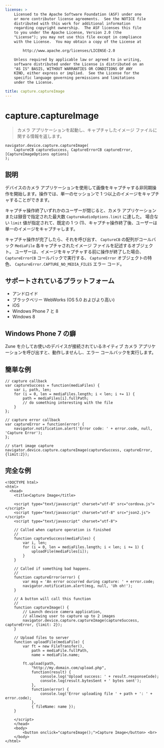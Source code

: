 ```yaml
---
license: >
    Licensed to the Apache Software Foundation (ASF) under one
    or more contributor license agreements.  See the NOTICE file
    distributed with this work for additional information
    regarding copyright ownership.  The ASF licenses this file
    to you under the Apache License, Version 2.0 (the
    "License"); you may not use this file except in compliance
    with the License.  You may obtain a copy of the License at

        http://www.apache.org/licenses/LICENSE-2.0

    Unless required by applicable law or agreed to in writing,
    software distributed under the License is distributed on an
    "AS IS" BASIS, WITHOUT WARRANTIES OR CONDITIONS OF ANY
    KIND, either express or implied.  See the License for the
    specific language governing permissions and limitations
    under the License.

title: capture.captureImage
---
```


# capture.captureImage

> カメラ アプリケーションを起動し、キャプチャしたイメージ ファイルに関する情報を返します。

    navigator.device.capture.captureImage(
        CaptureCB captureSuccess, CaptureErrorCB captureError, [CaptureImageOptions options]
    );
    

## 説明

デバイスのカメラ アプリケーションを使用して画像をキャプチャする非同期操作を開始します。操作では、単一のセッションで 1 つ以上のイメージをキャプチャすることができます。

キャプチャ操作終了いずれかのユーザーが閉じると、カメラ アプリケーションまたは録音で指定された最大数 `CaptureAudioOptions.limit` に達した。 場合ない `limit` 値が指定されて、既定の 1 つ (1)、キャプチャ操作終了後、ユーザーは単一のイメージをキャプチャします。

キャプチャ操作が完了したら、それを呼び出す、 `CaptureCB` の配列がコールバック `MediaFile` 各キャプチャされたイメージ ファイルを記述するオブジェクト。 ユーザーは、イメージをキャプチャする前に操作が終了した場合、 `CaptureErrorCB` コールバックで実行する、 `CaptureError` オブジェクトの特色、 `CaptureError.CAPTURE_NO_MEDIA_FILES` エラー コード。

## サポートされているプラットフォーム

*   アンドロイド
*   ブラックベリー WebWorks (OS 5.0 およびより高い)
*   iOS
*   Windows Phone 7 と 8
*   Windows 8

## Windows Phone 7 の癖

Zune を介してお使いのデバイスが接続されているネイティブ カメラ アプリケーションを呼び出すと、動作しませんし、エラー コールバックを実行します。

## 簡単な例

    // capture callback
    var captureSuccess = function(mediaFiles) {
        var i, path, len;
        for (i = 0, len = mediaFiles.length; i < len; i += 1) {
            path = mediaFiles[i].fullPath;
            // do something interesting with the file
        }
    };
    
    // capture error callback
    var captureError = function(error) {
        navigator.notification.alert('Error code: ' + error.code, null, 'Capture Error');
    };
    
    // start image capture
    navigator.device.capture.captureImage(captureSuccess, captureError, {limit:2});
    

## 完全な例

    <!DOCTYPE html>
    <html>
      <head>
        <title>Capture Image</title>
    
        <script type="text/javascript" charset="utf-8" src="cordova.js"></script>
        <script type="text/javascript" charset="utf-8" src="json2.js"></script>
        <script type="text/javascript" charset="utf-8">
    
        // Called when capture operation is finished
        //
        function captureSuccess(mediaFiles) {
            var i, len;
            for (i = 0, len = mediaFiles.length; i < len; i += 1) {
                uploadFile(mediaFiles[i]);
            }
        }
    
        // Called if something bad happens.
        //
        function captureError(error) {
            var msg = 'An error occurred during capture: ' + error.code;
            navigator.notification.alert(msg, null, 'Uh oh!');
        }
    
        // A button will call this function
        //
        function captureImage() {
            // Launch device camera application,
            // allowing user to capture up to 2 images
            navigator.device.capture.captureImage(captureSuccess, captureError, {limit: 2});
        }
    
        // Upload files to server
        function uploadFile(mediaFile) {
            var ft = new FileTransfer(),
                path = mediaFile.fullPath,
                name = mediaFile.name;
    
            ft.upload(path,
                "http://my.domain.com/upload.php",
                function(result) {
                    console.log('Upload success: ' + result.responseCode);
                    console.log(result.bytesSent + ' bytes sent');
                },
                function(error) {
                    console.log('Error uploading file ' + path + ': ' + error.code);
                },
                { fileName: name });
        }
    
        </script>
        </head>
        <body>
            <button onclick="captureImage();">Capture Image</button> <br>
        </body>
    </html>